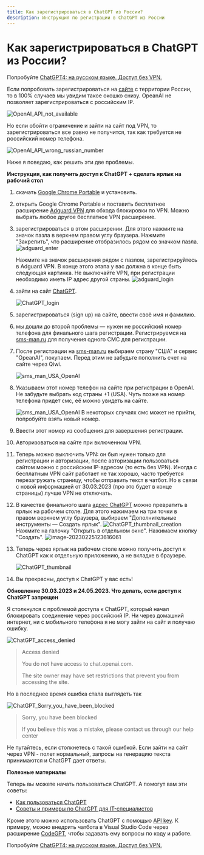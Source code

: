 ```yaml
---
title: Как зарегистрироваться в ChatGPT из России?
description: Инструкция по регистрации в ChatGPT из России
---
```

# Как зарегистрироваться в ChatGPT из России?

Попробуйте <a href="https://fast-ai.ru/">ChatGPT4: на русском языке. Доступ без VPN.</a>

Если попробовать зарегистрироваться на [сайте](https://chat.openai.com/chat) с территории России, то в 100% случаев мы увидим такое окошко снизу. OpeanAI не позволяет зарегистрироваться с российским IP.

![OpenAI_API_not_available](/chatgpt_manual/images/ChatGPT_registration/OpenAI_API_not_available.png)

Но если обойти ограничение и зайти на сайт под VPN, то зарегистрироваться все равно не получится, так как требуется не российский номер телефона.

![OpenAI_API_wrong_russian_number](/chatgpt_manual/images/ChatGPT_registration/OpenAI_API_wrong_russian_number.png)

Ниже я поведаю, как решить эти две проблемы.

**Инструкция, как получить доступ к ChatGPT + сделать ярлык на рабочий стол**

1. скачать [Google Chrome Portable](https://portableapps.com/apps/internet/google_chrome_portable) и установить.

2. открыть Google Chrome Portable и поставить бесплатное расширение [Adguard VPN](https://chrome.google.com/webstore/detail/adguard-vpn-—-free-secure/hhdobjgopfphlmjbmnpglhfcgppchgje?hl=ru) для обхода блокировки по VPN. Можно выбрать любое другое бесплатное VPN расширение.

3. зарегистрироваться в этом расширении. Для этого нажмите на значок пазла в верхнем правом углу браузера. Нажмите "Закрепить", что расширение отобразилось рядом со значком пазла.
   ![adguard_enter](/chatgpt_manual/images/ChatGPT_registration/adguard_in_chrome.png)

   Нажмите на значок расширения рядом с пазлом, зарегистрируйтесь в Adguard VPN. В конце этого этапа у вас должна в конце быть следующая картинка. Не выключайте VPN, при регистрации необходимо иметь IP адрес другой страны.
   ![adguard_login](/chatgpt_manual/images/ChatGPT_registration/adguard_login.png)

4. зайти на сайт [ChatGPT](https://chat.openai.com/chat).

   ![ChatGPT_login](/chatgpt_manual/images/ChatGPT_registration/ChatGPT_login.png)

5. зарегистрироваться (sign up) на сайте, ввести своё имя и фамилию.

6. мы дошли до второй проблемы — нужен не российский номер телефона для финального шага регистрации. Регистрируемся на [sms-man.ru](https://sms-man.ru/) для получения одного  СМС для регистрации.

7. После регистрации на [sms-man.ru](https://sms-man.ru/) выбираем страну "США" и сервис "OpeanAI", покупаем. Перед этим не забудьте пополнить счет на сайте через Qiwi.

   ![sms_man_USA_OpenAI](/chatgpt_manual/images/ChatGPT_registration/sms_man_USA_OpenAI.png)

8. Указываем этот номер телефон на сайте при регистрации в OpenAI. Не забудьте выбрать код страны +1 (USA). Чуть позже на номер телефона придет смс, её можно увидеть на сайте.

   ![sms_man_USA_OpenAI](/chatgpt_manual/images/ChatGPT_registration/sms_man_USA_OpenAI_SMS.png)
   В некоторых случаях смс может не прийти, попробуйте взять новый номер.

9. Ввести этот номер из сообщения для завершения регистрации.

10. Авторизоваться на сайте при включенном VPN.

11. Теперь можно выключить VPN: он был нужен только для регистрации и авторизации, после авторизации пользоваться сайтом можно с российским IP-адресом (то есть без VPN). Иногда с бесплатным VPN сайт работает не так хорошо, часто требуется перезагружать страницу, чтобы отправить текст в чатбот. Но в связи с новой информацией от 30.03.2023 (про это будет в конце страницы) лучше VPN не отключать.

12. В качестве финального шага [адрес ChatGPT](https://chat.openai.com/chat) можно превратить в ярлык на рабочем столе. Для этого нажимаем на три точки в правом верхнем углу браузера, выбираем "Дополнительные инструменты — Создать ярлык".
    ![ChatGPT_thumbnail_creation](/chatgpt_manual/images/ChatGPT_registration/ChatGPT_thumbnail_creation.png)
    Нажмите на галочку "Открыть в отдельном окне". Нажимаем кнопку "Создать".
    ![image-20230225123616061](/chatgpt_manual/images/ChatGPT_registration/ChatGPT_thumbnail_creation_2.png)

13. Теперь через ярлык на рабочем столе можно получить доступ к ChatGPT как к отдельную приложению, а не вкладке в браузере.

    ![ChatGPT_thumbnail](/chatgpt_manual/images/ChatGPT_registration/ChatGPT_thumbnail.png)

14. Вы прекрасны, доступ к ChatGPT у вас есть!

**Обновление 30.03.2023 и 24.05.2023. Что делать, если доступ к ChatGPT запрещен**

Я столкнулся с проблемой доступа к ChatGPT, который начал блокировать соединение через российский IP. Ни через домашний интернет, ни с мобильного телефона я не могу зайти на сайт и получаю ошибку.

![ChatGPT_access_denied](/chatgpt_manual/images/ChatGPT_registration/ChatGPT_access_denied.png)

> Access denied
>
> You do not have access to chat.openai.com.
>
> The site owner may have set restrictions that prevent you from accessing the site.

Но в последнее время ошибка стала выглядеть так

![ChatGPT_Sorry_you_have_been_blocked](/chatgpt_manual/images/ChatGPT_registration/ChatGPT_Sorry_you_have_been_blocked.png)

> Sorry, you have been blocked
> 
> If you believe this was a mistake, please contact us through our help center


Не пугайтесь, если столкнетесь с такой ошибкой. Если зайти на сайт через VPN - полет нормальный, запросы на генерацию текста принимаются и ChatGPT дает ответы. 

**Полезные материалы**

Теперь вы можете начать пользоваться ChatGPT. А помогут вам эти советы:

- [Как пользоваться ChatGPT](/chatgpt_manual/pages/ChatGPT_usage)
- [Советы и примеры по ChatGPT для IT-специалистов](/chatgpt_manual/pages/ChatGPT_IT_usage)

Кроме этого можно использовать ChatGPT с помощью [API key](https://platform.openai.com/account/api-keys). К примеру, можно внедрить чатбота в Visual Studio Code через расширение [CodeGPT](https://code-gpt-docs.vercel.app/), чтобы задавать ему вопросы по коду и работе.

Попробуйте <a href="https://fast-ai.ru/">ChatGPT4: на русском языке. Доступ без VPN.</a>